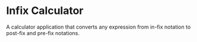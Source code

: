 # Infix Calculator
A calculator application that converts any expression from in-fix notation to post-fix and pre-fix notations.
